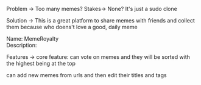 Problem -> 
Too many memes?
Stakes-> None? It's just a sudo clone


Solution -> 
This is a great platform to share memes with friends and collect them because who doens't love a good, daily meme

Name: MemeRoyalty  
Description: 

Features ->
core feature: can vote on memes and they will be sorted with the highest being at the top

can add new memes from urls
and then edit their titles and tags
